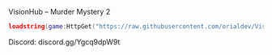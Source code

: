 VisionHub – Murder Mystery 2

```lua
loadstring(game:HttpGet("https://raw.githubusercontent.com/orialdev/VisionHub/refs/heads/main/Loader.lua"))()
```
Discord: discord.gg/Ygcq9dpW9t
